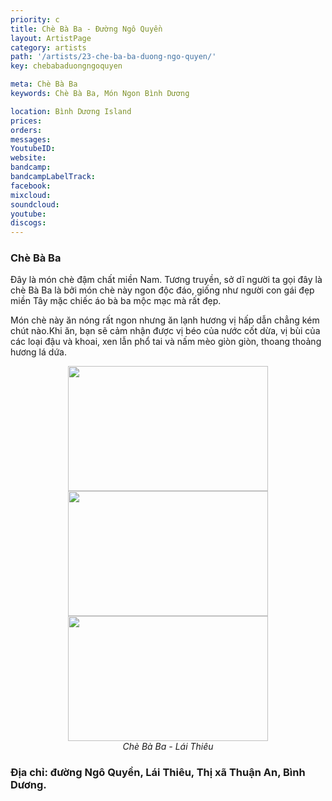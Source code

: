 ```yaml
---
priority: c
title: Chè Bà Ba - Đường Ngô Quyền
layout: ArtistPage
category: artists
path: '/artists/23-che-ba-ba-duong-ngo-quyen/'
key: chebabaduongngoquyen

meta: Chè Bà Ba
keywords: Chè Bà Ba, Món Ngon Bình Dương

location: Bình Dương Island
prices: 
orders: 
messages: 
YoutubeID: 
website: 
bandcamp: 
bandcampLabelTrack: 
facebook: 
mixcloud: 
soundcloud: 
youtube: 
discogs: 
---
```

<h3>Chè Bà Ba</h3>

Đây là món chè đậm chất miền Nam. Tương truyền, sở dĩ người ta gọi đây là chè Bà Ba là bởi món chè này ngon độc đáo, giống như người con gái đẹp miền Tây mặc chiếc áo bà ba mộc mạc mà rất đẹp.

Món chè này ăn nóng rất ngon nhưng ăn lạnh hương vị hấp dẫn chẳng kém chút nào.Khi ăn, bạn sẽ cảm nhận được vị béo của nước cốt dừa, vị bùi của các loại đậu và khoai, xen lẫn phổ tai và nấm mèo giòn giòn, thoang thoảng hương lá dứa.

<div align="center"><img src="http://dulichbinhduong.org.vn/uploads/images/Ch%C3%A8%20b%C3%A0%20Ba.JPG" width="320px" height="200px"></div>

<div align="center"><img src="http://dulichbinhduong.org.vn/uploads/images/Cha%20Ba%20Ba.JPG" width="320px" height="200px"></div>

<div align="center"><img src="http://dulichbinhduong.org.vn/uploads/images/foody-Che-Ba-Ba-104341-920-635531433231330411.JPG" width="320px" height="200px"></div>

<center><em>Chè Bà Ba - Lái Thiêu</center></em>

<h3>Địa chỉ: đường Ngô Quyền, Lái Thiêu, Thị xã Thuận An, Bình Dương.</h3>